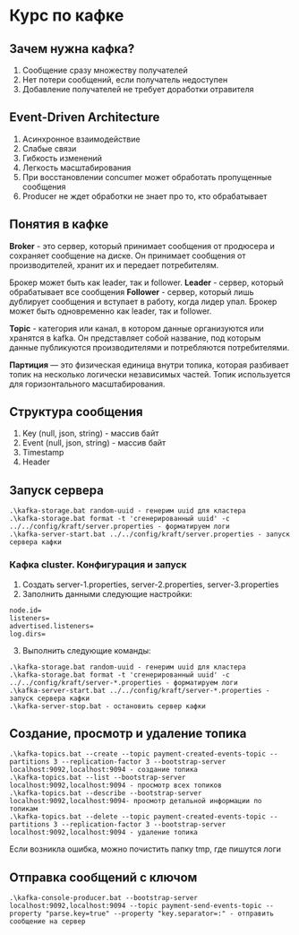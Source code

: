 # Курс по кафке

## Зачем нужна кафка?
1. Сообщение сразу множеству получателей
2. Нет потери сообщений, если получатель недоступен
3. Добавление получателей не требует доработки отравителя

## Event-Driven Architecture
1. Асинхронное взаимодействие
2. Слабые связи
3. Гибкость изменений
4. Легкость масштабирования
5. При восстановлении concumer может обработать пропущенные сообщения
6. Producer не ждет обработки не знает про то, кто обрабатывает

## Понятия в кафке
**Broker** - это сервер, который принимает сообщения от продюсера и сохраняет сообщение на диске.
Он принимает сообщения от производителей, хранит их и передает потребителям.

Брокер может быть как leader, так и follower. 
**Leader** - сервер, который обрабатывает все сообщения
**Follower** - сервер, который лишь дублирует сообщения и вступает в работу, когда лидер упал.
Брокер может быть одновременно как leader, так и follower.

**Topic** - категория или канал, в котором данные организуются или хранятся в kafka. 
Он представляет собой название, под которым данные публикуются производителями и потребляются потребителями.

**Партиция** — это физическая единица внутри топика, которая разбивает
топик на несколько логически независимых частей. Топик используется
для горизонтального масштабирования.

## Структура сообщения
1. Key (null, json, string) - массив байт
2. Event (null, json, string) - массив байт
3. Timestamp
4. Header

## Запуск сервера
```
.\kafka-storage.bat random-uuid - генерим uuid для кластера
.\kafka-storage.bat format -t 'сгенерированный uuid' -c ../../config/kraft/server.properties - форматируем логи
.\kafka-server-start.bat ../../config/kraft/server.properties - запуск сервера кафки
```

### Кафка cluster. Конфигурация и запуск
1. Создать server-1.properties, server-2.properties, server-3.properties
2. Заполнить данными следующие настройки:
```
node.id=
listeners=
advertised.listeners=
log.dirs=
```
3. Выполнить следующие команды:
```
.\kafka-storage.bat random-uuid - генерим uuid для кластера
.\kafka-storage.bat format -t 'сгенерированный uuid' -c ../../config/kraft/server-*.properties - форматируем логи
.\kafka-server-start.bat ../../config/kraft/server-*.properties - запуск сервера кафки
.\kafka-server-stop.bat - остановить сервер кафки
```

## Создание, просмотр и удаление топика
```
.\kafka-topics.bat --create --topic payment-created-events-topic --partitions 3 --replication-factor 3 --bootstrap-server localhost:9092,localhost:9094 - создание топика
.\kafka-topics.bat --list --bootstrap-server localhost:9092,localhost:9094 - просмотр всех топиков
.\kafka-topics.bat --describe --bootstrap-server localhost:9092,localhost:9094- просмотр детальной информации по топикам
.\kafka-topics.bat --delete --topic payment-created-events-topic --partitions 3 --replication-factor 3 --bootstrap-server localhost:9092,localhost:9094 - удаление топика
```
Если возникла ошибка, можно почистить папку tmp, где пишутся логи

## Отправка сообщений с ключом
```
.\kafka-console-producer.bat --bootstrap-server localhost:9092,localhost:9094 --topic payment-send-events-topic --property "parse.key=true" --property "key.separator=:" - отправить сообщение на сервер
```




